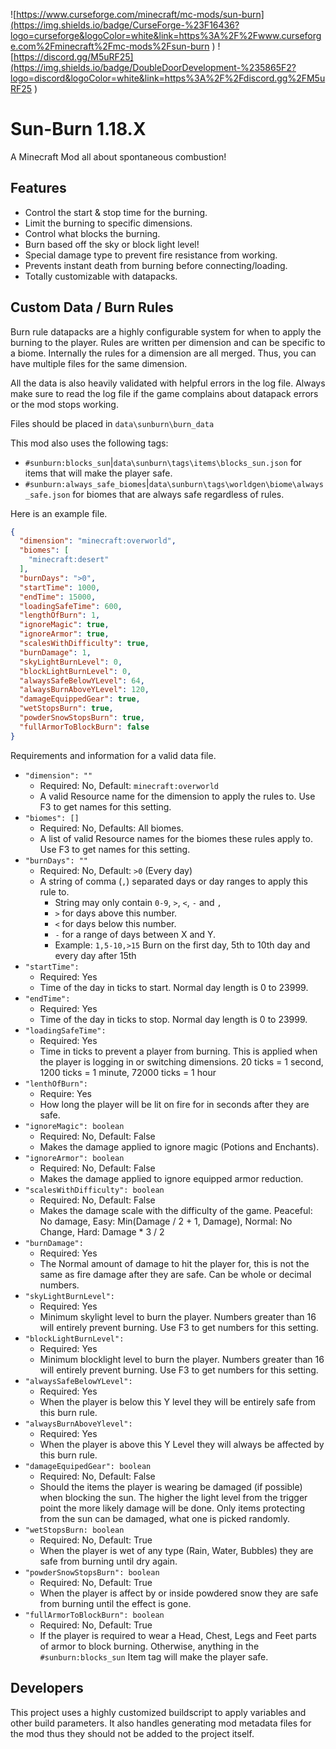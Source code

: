 ![https://www.curseforge.com/minecraft/mc-mods/sun-burn](https://img.shields.io/badge/CurseForge-%23F16436?logo=curseforge&logoColor=white&link=https%3A%2F%2Fwww.curseforge.com%2Fminecraft%2Fmc-mods%2Fsun-burn
)
![https://discord.gg/M5uRF25](https://img.shields.io/badge/DoubleDoorDevelopment-%235865F2?logo=discord&logoColor=white&link=https%3A%2F%2Fdiscord.gg%2FM5uRF25
)

# Sun-Burn 1.18.X

A Minecraft Mod all about spontaneous combustion!

## Features

* Control the start & stop time for the burning.
* Limit the burning to specific dimensions.
* Control what blocks the burning.
* Burn based off the sky or block light level!
* Special damage type to prevent fire resistance from working.
* Prevents instant death from burning before connecting/loading.
* Totally customizable with datapacks.

## Custom Data / Burn Rules

Burn rule datapacks are a highly configurable system for when to apply the burning to the player.
Rules are written per dimension and can be specific to a biome. Internally the rules for a dimension
are all merged. Thus, you can have multiple files for the same dimension.

All the data is also heavily validated with helpful errors in the log file. Always make sure to read the log
file if the game complains about datapack errors or the mod stops working.

Files should be placed in `data\sunburn\burn_data`

This mod also uses the following tags:

* `#sunburn:blocks_sun`|`data\sunburn\tags\items\blocks_sun.json` for items that will make the player safe.
* `#sunburn:always_safe_biomes`|`data\sunburn\tags\worldgen\biome\always_safe.json` for biomes that are always safe
  regardless of rules.

Here is an example file.

```json
{
  "dimension": "minecraft:overworld",
  "biomes": [
    "minecraft:desert"
  ],
  "burnDays": ">0",
  "startTime": 1000,
  "endTime": 15000,
  "loadingSafeTime": 600,
  "lengthOfBurn": 1,
  "ignoreMagic": true,
  "ignoreArmor": true,
  "scalesWithDifficulty": true,
  "burnDamage": 1,
  "skyLightBurnLevel": 0,
  "blockLightBurnLevel": 0,
  "alwaysSafeBelowYLevel": 64,
  "alwaysBurnAboveYLevel": 120,
  "damageEquippedGear": true,
  "wetStopsBurn": true,
  "powderSnowStopsBurn": true,
  "fullArmorToBlockBurn": false
}
```

Requirements and information for a valid data file.

* `"dimension": ""`
  * Required: No, Default: `minecraft:overworld`
  * A valid Resource name for the dimension to apply the rules to. Use F3 to get names for this setting.
* `"biomes": []`
  * Required: No, Defaults: All biomes.
  * A list of valid Resource names for the biomes these rules apply to. Use F3 to get names for this setting.
* `"burnDays": ""`
  * Required: No, Default: `>0` (Every day)
  * A string of comma (`,`) separated days or day ranges to apply this rule to.
    * String may only contain `0-9`, `>`, `<`, `-` and `,`
    * `>` for days above this number.
    * `<` for days below this number.
    * `-` for a range of days between X and Y.
    * Example: `1,5-10,>15` Burn on the first day, 5th to 10th day and every day after 15th
* `"startTime":`
  * Required: Yes
  * Time of the day in ticks to start. Normal day length is 0 to 23999.
* `"endTime":`
  * Required: Yes
  * Time of the day in ticks to stop. Normal day length is 0 to 23999.
* `"loadingSafeTime":`
  * Required: Yes
  * Time in ticks to prevent a player from burning. This is applied when the player is logging in or switching
    dimensions. 20 ticks = 1 second, 1200 ticks = 1 minute, 72000 ticks = 1 hour
* `"lenthOfBurn":`
  * Require: Yes
  * How long the player will be lit on fire for in seconds after they are safe.
* `"ignoreMagic": boolean`
  * Required: No, Default: False
  * Makes the damage applied to ignore magic (Potions and Enchants).
* `"ignoreArmor": boolean`
  * Required: No, Default: False
  * Makes the damage applied to ignore equipped armor reduction.
* `"scalesWithDifficulty": boolean`
  * Required: No, Default: False
  * Makes the damage scale with the difficulty of the game. Peaceful: No damage, Easy: Min(Damage / 2 + 1, Damage),
    Normal: No Change, Hard: Damage * 3 / 2
* `"burnDamage":`
  * Required: Yes
  * The Normal amount of damage to hit the player for, this is not the same as fire damage after they are safe. Can be
    whole or decimal numbers.
* `"skyLightBurnLevel":`
  * Required: Yes
  * Minimum skylight level to burn the player. Numbers greater than 16 will entirely prevent burning. Use F3 to get
    numbers for this setting.
* `"blockLightBurnLevel":`
  * Required: Yes
  * Minimum blocklight level to burn the player. Numbers greater than 16 will entirely prevent burning. Use F3 to get
    numbers for this setting.
* `"alwaysSafeBelowYLevel":`
  * Required: Yes
  * When the player is below this Y level they will be entirely safe from this burn rule.
* `"alwaysBurnAboveYlevel":`
  * Required: Yes
  * When the player is above this Y Level they will always be affected by this burn rule.
* `"damageEquipedGear": boolean`
  * Required: No, Default: False
  * Should the items the player is wearing be damaged (if possible) when blocking the sun. The higher the light level
    from the trigger point the more likely damage will be done. Only items protecting from the sun can be damaged, what
    one is picked randomly.
* `"wetStopsBurn: boolean`
  * Required: No, Default: True
  * When the player is wet of any type (Rain, Water, Bubbles) they are safe from burning until dry again.
* `"powderSnowStopsBurn": boolean`
  * Required: No, Default: True
  * When the player is affect by or inside powdered snow they are safe from burning until the effect is gone.
* `"fullArmorToBlockBurn": boolean`
  * Required: No, Default: True
  * If the player is required to wear a Head, Chest, Legs and Feet parts of armor to block burning. Otherwise, anything
    in the `#sunburn:blocks_sun` Item tag will make the player safe.

## Developers

This project uses a highly customized buildscript to apply variables and other build parameters.
It also handles generating mod metadata files for the mod thus they should not be added to the project itself.
